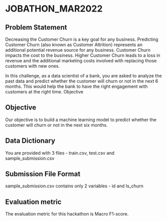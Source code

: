# JOBATHON_MAR2022
## Problem Statement
Decreasing the Customer Churn is a key goal for any business. Predicting Customer Churn (also known as Customer Attrition) represents an additional potential revenue source for any business. Customer Churn impacts the cost to the business. Higher Customer Churn leads to a loss in revenue and the additional marketing costs involved with replacing those customers with new ones.

In this challenge, as a data scientist of a bank, you are asked to analyze the past data and predict whether the customer will churn or not in the next 6 months. This would help the bank to have the right engagement with customers at the right time. Objective

## Objective

Our objective is to build a machine learning model to predict whether the customer will churn or not in the next six months.

## Data Dictionary
You are provided with 3 files - train.csv, test.csv and sample_submission.csv

## Submission File Format
sample_submission.csv contains only 2 variables - id and Is_churn

## Evaluation metric
The evaluation metric for this hackathon is Macro F1-score.
